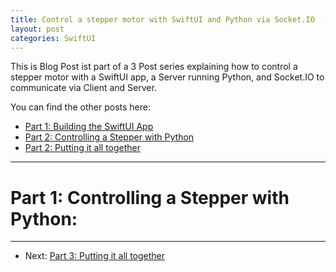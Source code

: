 ```yaml
---
title: Control a stepper motor with SwiftUI and Python via Socket.IO  - Part 1
layout: post
categories: SwiftUI
---
```

This is Blog Post ist part of a 3 Post series explaining how to control a stepper motor with a SwiftUI app, a Server running Python, and Socket.IO to communicate via Client and Server.

You can find the other posts here:

*  [Part 1: Building the SwiftUI App]()
*  [Part 2: Controlling a Stepper with Python]()
*  [Part 2: Putting it all together]()

___ 

# Part 1: Controlling a Stepper with Python:



---
* Next: [Part 3: Putting it all together]()

